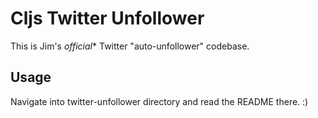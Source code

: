 # Cljs Twitter Unfollower

This is Jim's *official** Twitter "auto-unfollower" codebase.

## Usage
Navigate into twitter-unfollower directory and read the README there. :)
